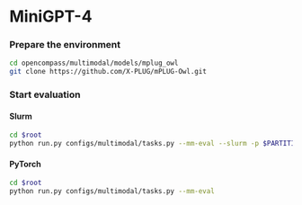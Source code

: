 # MiniGPT-4

### Prepare the environment

```sh
cd opencompass/multimodal/models/mplug_owl
git clone https://github.com/X-PLUG/mPLUG-Owl.git
```

### Start evaluation

#### Slurm

```sh
cd $root
python run.py configs/multimodal/tasks.py --mm-eval --slurm -p $PARTITION
```

#### PyTorch

```sh
cd $root
python run.py configs/multimodal/tasks.py --mm-eval
```